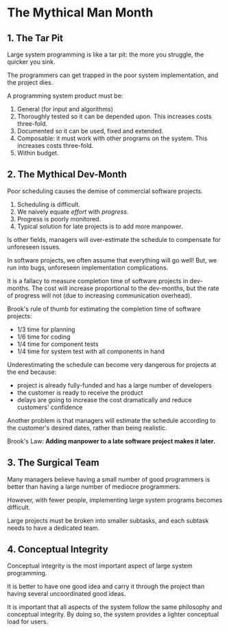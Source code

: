 # The Mythical Man Month

## 1. The Tar Pit

Large system programming is like a tar pit: the more you struggle, the quicker you sink.

The programmers can get trapped in the poor system implementation, and the project dies.

A programming system product must be:

1. General (for input and algorithms)
2. Thoroughly tested so it can be depended upon. This increases costs three-fold.
3. Documented so it can be used, fixed and extended.
4. Composable: it must work with other programs on the system. This increases costs three-fold.
5. Within budget.

## 2. The Mythical Dev-Month

Poor scheduling causes the demise of commercial software projects.

1. Scheduling is difficult.
2. We naively equate *effort* with *progress*.
3. Progress is poorly monitored.
4. Typical solution for late projects is to add more manpower.

Is other fields, managers will over-estimate the schedule to compensate for unforeseen issues.

In software projects, we often assume that everything will go well! But, we run into bugs, unforeseen implementation complications.

It is a fallacy to measure completion time of software projects in dev-months. The cost will increase proportional to the dev-months, but the rate of progress will not (due to increasing communication overhead).

Brook's rule of thumb for estimating the completion time of software projects:

* 1/3 time for planning
* 1/6 time for coding
* 1/4 time for component tests
* 1/4 time for system test with all components in hand

Underestimating the schedule can become very dangerous for projects at the end because:

* project is already fully-funded and has a large number of developers
* the customer is ready to receive the product
* delays are going to increase the cost dramatically and reduce customers' confidence

Another problem is that managers will estimate the schedule according to the customer's desired dates, rather than being realistic.

Brook's Law: **Adding manpower to a late software project makes it later.**

## 3. The Surgical Team

Many managers believe having a small number of good programmers is better than having a large number of mediocre programmers.

However, with fewer people, implementing large system programs becomes difficult.

Large projects must be broken into smaller subtasks, and each subtask needs to have a dedicated team.

## 4. Conceptual Integrity

Conceptual integrity is the most important aspect of large system programming.

It is better to have one good idea and carry it through the project than having several uncoordinated good ideas.

It is important that all aspects of the system follow the same philosophy and conceptual integrity. By doing so, the system provides a lighter conceptual load for users.
